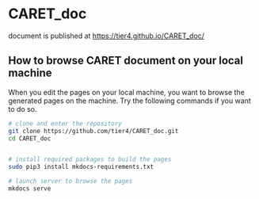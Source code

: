 # CARET_doc

document is published at <https://tier4.github.io/CARET_doc/>

## How to browse CARET document on your local machine

When you edit the pages on your local machine, you want to browse the generated pages on the machine.
Try the following commands if you want to do so.

```bash
# clone and enter the repository
git clone https://github.com/tier4/CARET_doc.git
cd CARET_doc


# install required packages to build the pages
sudo pip3 install mkdocs-requirements.txt

# launch server to browse the pages
mkdocs serve
```
